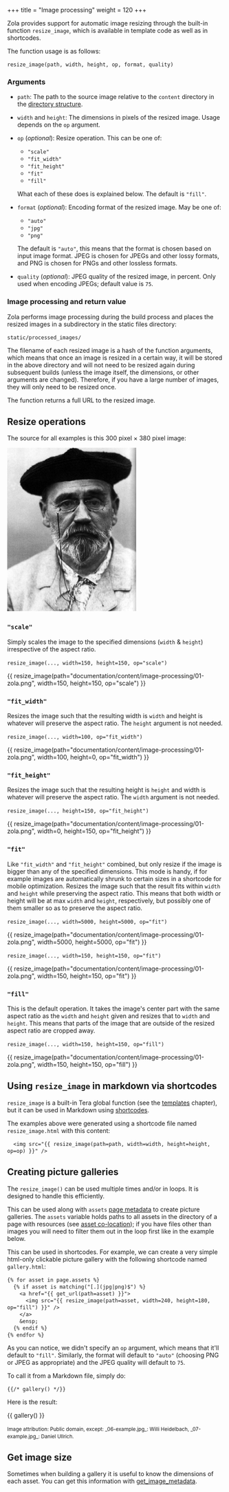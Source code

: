 +++
title = "Image processing"
weight = 120
+++

Zola provides support for automatic image resizing through the built-in function `resize_image`,
which is available in template code as well as in shortcodes.

The function usage is as follows:

```jinja2
resize_image(path, width, height, op, format, quality)
```

### Arguments

- `path`: The path to the source image relative to the `content` directory in the [directory structure](@/documentation/getting-started/directory-structure.md).
- `width` and `height`: The dimensions in pixels of the resized image. Usage depends on the `op` argument.
- `op` (_optional_): Resize operation. This can be one of:
    - `"scale"`
    - `"fit_width"`
    - `"fit_height"`
    - `"fit"`
    - `"fill"`

  What each of these does is explained below. The default is `"fill"`.
- `format` (_optional_): Encoding format of the resized image. May be one of: 
    - `"auto"`
    - `"jpg"`
    - `"png"`

  The default is `"auto"`, this means that the format is chosen based on input image format.
  JPEG is chosen for JPEGs and other lossy formats, and PNG is chosen for PNGs and other lossless formats.
- `quality` (_optional_): JPEG quality of the resized image, in percent. Only used when encoding JPEGs; default value is `75`.

### Image processing and return value

Zola performs image processing during the build process and places the resized images in a subdirectory in the static files directory:

```
static/processed_images/
```

The filename of each resized image is a hash of the function arguments,
which means that once an image is resized in a certain way, it will be stored in the above directory and will not
need to be resized again during subsequent builds (unless the image itself, the dimensions, or other arguments are changed).
Therefore, if you have a large number of images, they will only need to be resized once.

The function returns a full URL to the resized image.

## Resize operations

The source for all examples is this 300 pixel × 380 pixel image:

![zola](01-zola.png)

### **`"scale"`**
  Simply scales the image to the specified dimensions (`width` & `height`) irrespective of the aspect ratio.

  `resize_image(..., width=150, height=150, op="scale")`

  {{ resize_image(path="documentation/content/image-processing/01-zola.png", width=150, height=150, op="scale") }}

### **`"fit_width"`**
  Resizes the image such that the resulting width is `width` and height is whatever will preserve the aspect ratio.
  The `height` argument is not needed.

  `resize_image(..., width=100, op="fit_width")`

  {{ resize_image(path="documentation/content/image-processing/01-zola.png", width=100, height=0, op="fit_width") }}

### **`"fit_height"`**
  Resizes the image such that the resulting height is `height` and width is whatever will preserve the aspect ratio.
  The `width` argument is not needed.

  `resize_image(..., height=150, op="fit_height")`

  {{ resize_image(path="documentation/content/image-processing/01-zola.png", width=0, height=150, op="fit_height") }}

### **`"fit"`**
  Like `"fit_width"` and `"fit_height"` combined, but only resize if the image is bigger than any of the specified dimensions.
  This mode is handy, if for example images are automatically shrunk to certain sizes in a shortcode for
  mobile optimization.
  Resizes the image such that the result fits within `width` and `height` while preserving the aspect ratio. This
  means that both width or height will be at max `width` and `height`, respectively, but possibly one of them
  smaller so as to preserve the aspect ratio.


  `resize_image(..., width=5000, height=5000, op="fit")`

  {{ resize_image(path="documentation/content/image-processing/01-zola.png", width=5000, height=5000, op="fit") }}

  `resize_image(..., width=150, height=150, op="fit")`

  {{ resize_image(path="documentation/content/image-processing/01-zola.png", width=150, height=150, op="fit") }}

### **`"fill"`**
  This is the default operation. It takes the image's center part with the same aspect ratio as the `width` and
  `height` given and resizes that to `width` and `height`. This means that parts of the image that are outside
  of the resized aspect ratio are cropped away.

  `resize_image(..., width=150, height=150, op="fill")`

  {{ resize_image(path="documentation/content/image-processing/01-zola.png", width=150, height=150, op="fill") }}


## Using `resize_image` in markdown via shortcodes

`resize_image` is a built-in Tera global function (see the [templates](@/documentation/templates/_index.md) chapter),
but it can be used in Markdown using [shortcodes](@/documentation/content/shortcodes.md).

The examples above were generated using a shortcode file named `resize_image.html` with this content:

```jinja2
  <img src="{{ resize_image(path=path, width=width, height=height, op=op) }}" />
```

## Creating picture galleries

The `resize_image()` can be used multiple times and/or in loops. It is designed to handle this efficiently.

This can be used along with `assets` [page metadata](@/documentation/templates/pages-sections.md) to create picture galleries.
The `assets` variable holds paths to all assets in the directory of a page with resources
(see [asset co-location](@/documentation/content/overview.md#assets-colocation)); if you have files other than images you
will need to filter them out in the loop first like in the example below.

This can be used in shortcodes. For example, we can create a very simple html-only clickable
picture gallery with the following shortcode named `gallery.html`:

```jinja2
{% for asset in page.assets %}
  {% if asset is matching("[.](jpg|png)$") %}
    <a href="{{ get_url(path=asset) }}">
      <img src="{{ resize_image(path=asset, width=240, height=180, op="fill") }}" />
    </a>
    &ensp;
  {% endif %}
{% endfor %}
```

As you can notice, we didn't specify an `op` argument, which means that it'll default to `"fill"`. Similarly,
the format will default to `"auto"` (choosing PNG or JPEG as appropriate) and the JPEG quality will default to `75`.

To call it from a Markdown file, simply do:

```jinja2
{{/* gallery() */}}
```

Here is the result:

{{ gallery() }}

<small>
  Image attribution: Public domain, except: _06-example.jpg_: Willi Heidelbach, _07-example.jpg_: Daniel Ullrich.
</small>


## Get image size

Sometimes when building a gallery it is useful to know the dimensions of each asset.  You can get this information with
[get_image_metadata](@/documentation/templates/overview.md#get-image-metadata). 
